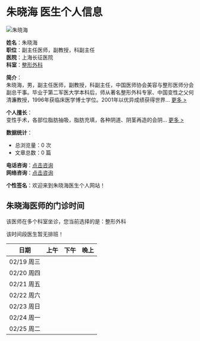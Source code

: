 # 朱晓海 医生个人信息

![朱晓海](http://f1.yihuimg.com/TFS/upfile/doctor/75/F42327A1FE0644B7842672FED9439E72.jpg)

**姓名**：朱晓海  
**职位**：副主任医师，副教授，科副主任  
**医院**：上海长征医院  
**科室**：[整形外科](https://changzheng.yihu.com/Hospital/department/guid/CC1E749565EA4F3286DACA3CCD0F211A.shtml)  

**简介**：  
朱晓海，男，副主任医师，副教授，科副主任，中国医师协会美容与整形医师分会副总干事。毕业于第二军医大学本科后，师从著名整形外科专家、中国变性之父何清濂教授，1996年获临床医学博士学位。2001年以优异成绩获得世界... [更多 >](https://changzheng.yihu.com/doctorDesc/30653/6124)

**个人擅长**：  
变性手术，各部位脂肪抽吸，脂肪充填，各种阴道、阴茎再造的会阴... [更多 >](https://changzheng.yihu.com/doctorDesc/30653/6124)

**数据统计**：  
- 总浏览量：0 次  
- 文章总数：0 篇  

**电话咨询**：[点击咨询](javascript:void(0);)  
**网络咨询**：[点击咨询](javascript:void(0);)  

**个性签名**：欢迎来到朱晓海医生个人网站！

## 朱晓海医师的门诊时间

该医师在多个科室坐诊，您当前选择的是：整形外科  

该时间段医生暂无排班！

| 日期     | 上午 | 下午 | 晚上 |
|----------|------|------|------|
| 02/19 周三 |      |      |      |
| 02/20 周四 |      |      |      |
| 02/21 周五 |      |      |      |
| 02/22 周六 |      |      |      |
| 02/23 周日 |      |      |      |
| 02/24 周一 |      |      |      |
| 02/25 周二 |      |      |      |